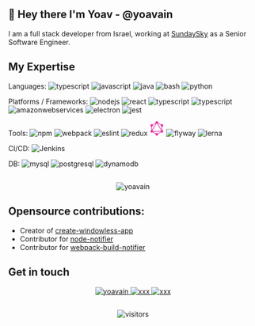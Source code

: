 ## 👋  Hey there I'm Yoav - @yoavain

I am a full stack developer from Israel, working at [SundaySky](https://sundaysky.com/) as a Senior Software Engineer.

## My Expertise
<p>
    <span>Languages:</span>
	<img src="https://konpa.github.io/devicon/devicon.git/icons/typescript/typescript-original.svg" alt="typescript" width="30" height="30"/>
	<img src="https://konpa.github.io/devicon/devicon.git/icons/javascript/javascript-original.svg" alt="javascript" width="30" height="30"/>
	<img src="https://konpa.github.io/devicon/devicon.git/icons/java/java-original-wordmark.svg" alt="java" width="30" height="30"/>
	<img src="https://bashlogo.com/img/symbol/svg/full_colored_dark.svg" alt="bash" width="30" height="30"/>
	<img src="https://konpa.github.io/devicon/devicon.git/icons/python/python-original.svg" alt="python" width="30" height="30"/>
</p>

<p>
    <span>Platforms / Frameworks:</span>
    <img src="https://konpa.github.io/devicon/devicon.git/icons/nodejs/nodejs-plain.svg" alt="nodejs" width="30" height="30"/>
    <img src="https://konpa.github.io/devicon/devicon.git/icons/react/react-original-wordmark.svg" alt="react" width="30" height="30"/>
	<img src="https://avatars0.githubusercontent.com/u/12972006?s=30" alt="typescript" width="30" height="30"/>
	<img src="https://avatars2.githubusercontent.com/u/17189275?s=30" alt="typescript" width="30" height="30"/>
	<img src="https://konpa.github.io/devicon/devicon.git/icons/amazonwebservices/amazonwebservices-original-wordmark.svg" alt="amazonwebservices" width="30" height="30"/>
    <img src="https://konpa.github.io/devicon/devicon.git/icons/electron/electron-original.svg" alt="electron" width="30" height="30"/>
    <img src="https://jestjs.io/img/jest.png" alt="jest" width="30" height="30"/>   
</p>

<p>
    <span>Tools:</span>
    <img src="https://konpa.github.io/devicon/devicon.git/icons/npm/npm-original-wordmark.svg" alt="npm" width="30" height="30"/>
    <img src="https://konpa.github.io/devicon/devicon.git/icons/webpack/webpack-original.svg" alt="webpack" width="30" height="30"/>
    <img src="https://d33wubrfki0l68.cloudfront.net/204482ca413433c80cd14fe369e2181dd97a2a40/092e2/assets/img/logo.svg" alt="eslint" width="30" height="30"/>
    <img src="https://redux.js.org/img/redux.svg" alt="redux" width="30" height="30"/>
    <img src="https://raw.githubusercontent.com/dotansimha/graphql-code-generator/master/website/static/img/GraphQL_Logo.svg" alt="graphql-code-generator" width="30" height="30"/>
    <img src="https://flywaydb.org/assets/logo/flyway-logo-tm.png" alt="flyway" width="30" height="30"/>
    <img src="https://user-images.githubusercontent.com/645641/79596653-38f81200-80e1-11ea-98cd-1c6a3bb5de51.png" alt="lerna" width="30" height="30"/>
</p>
  
<p>
    <span>CI/CD:</span>
    <img src="https://mirror.serverion.com/jenkins/art/jenkins-logo/256x256/headshot.png" alt="Jenkins" width="30" height="30"/>
</p>

<p >
    <span>DB:</span>
	<img src="https://konpa.github.io/devicon/devicon.git/icons/mysql/mysql-original-wordmark.svg" alt="mysql" width="30" height="30"/>
	<img src="https://konpa.github.io/devicon/devicon.git/icons/postgresql/postgresql-original-wordmark.svg" alt="postgresql" width="30" height="30"/>
	<img src="https://upload.wikimedia.org/wikipedia/commons/f/fd/DynamoDB.png" alt="dynamodb" width="30" height="30"/>
</p>

##
<p align="center">
	<img src="https://github-readme-stats.vercel.app/api?username=yoavain&show_icons=true" alt="yoavain" />
</p>


## Opensource contributions:
- Creator of [create-windowless-app](https://github.com/yoavain/create-windowless-app)
- Contributor for [node-notifier](https://github.com/mikaelbr/node-notifier)
- Contributor for [webpack-build-notifier](https://github.com/RoccoC/webpack-build-notifier)

## Get in touch
<p align="center">
    <a href="https://twitter.com/yoavain" target="blank">
        <img src="https://cdn.jsdelivr.net/npm/simple-icons@3.0.1/icons/twitter.svg" alt="yoavain" height="30" width="30" />
    </a>
    <a href="https://linkedin.com/in/yoavvainrich" target="blank">
        <img src="https://cdn.jsdelivr.net/npm/simple-icons@3.0.1/icons/linkedin.svg" alt="xxx" height="30" width="30" />
    </a>
    <a href="https://dev.to/yoavain" target="blank">
        <img src="https://cdn.jsdelivr.net/npm/simple-icons@3.0.1/icons/dev-dot-to.svg" alt="xxx" height="30" width="30" />
    </a>
</p>

##
<p  align="center">
  <img src="https://komarev.com/ghpvc/?username=yoavain" alt="visitors"/>
</p>
